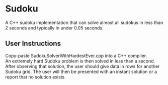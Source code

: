 # Sudoku

A C++ sudoku implementation that can solve almost all sudokus in less than 2 seconds and typically in under 0.05 seconds.

## User Instructions
Copy-paste SudokuSolverWithHardestEver.cpp into a C++ compiler.  
An extremely hard Sudoku problem is then solved in less than a second.
After  observing that solution, the user should give data in rows for another
Sudoku grid.  The user will then be presented with an instant solution or a report
that no solution exists.
